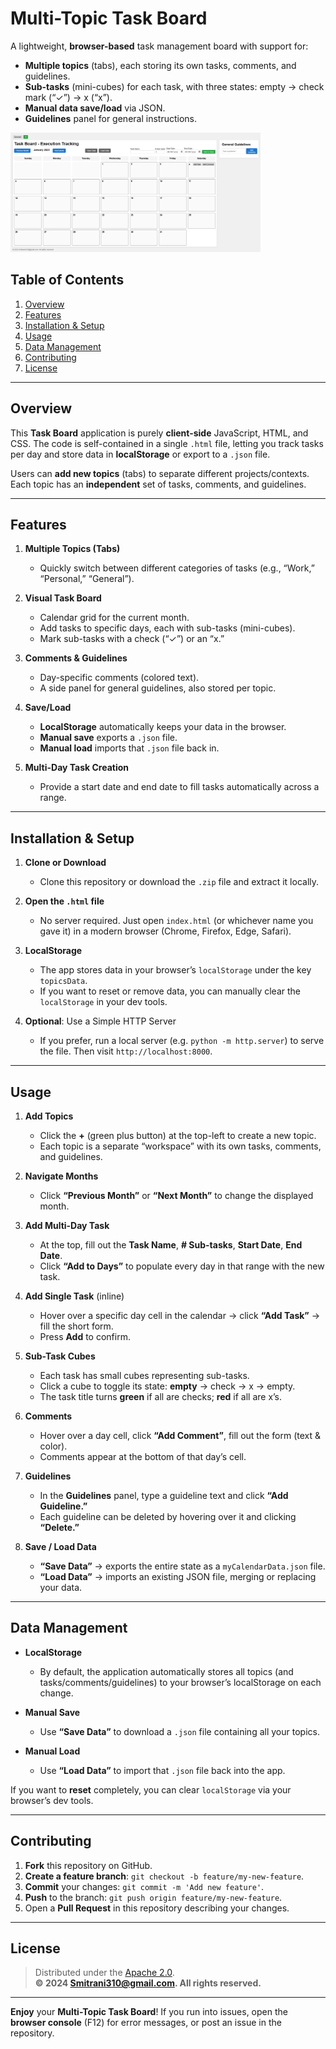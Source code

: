 # Multi-Topic Task Board

A lightweight, **browser-based** task management board with support for:
- **Multiple topics** (tabs), each storing its own tasks, comments, and guidelines.  
- **Sub-tasks** (mini-cubes) for each task, with three states: empty → check mark (“✓”) → x (“x”).  
- **Manual data save/load** via JSON.  
- **Guidelines** panel for general instructions.

<img src="images/screenshot.PNG" alt="screenshot" width="400" />

## Table of Contents
1. [Overview](#overview)  
2. [Features](#features)  
3. [Installation & Setup](#installation--setup)  
4. [Usage](#usage)  
5. [Data Management](#data-management)  
6. [Contributing](#contributing)  
7. [License](#license)

---

## Overview

This **Task Board** application is purely **client-side** JavaScript, HTML, and CSS. The code is self-contained in a single `.html` file, letting you track tasks per day and store data in **localStorage** or export to a `.json` file.

Users can **add new topics** (tabs) to separate different projects/contexts. Each topic has an **independent** set of tasks, comments, and guidelines.

---

## Features

1. **Multiple Topics (Tabs)**  
   - Quickly switch between different categories of tasks (e.g., “Work,” “Personal,” “General”).

2. **Visual Task Board**  
   - Calendar grid for the current month.  
   - Add tasks to specific days, each with sub-tasks (mini-cubes).  
   - Mark sub-tasks with a check (“✓”) or an “x.”

3. **Comments & Guidelines**  
   - Day-specific comments (colored text).  
   - A side panel for general guidelines, also stored per topic.

4. **Save/Load**  
   - **LocalStorage** automatically keeps your data in the browser.  
   - **Manual save** exports a `.json` file.  
   - **Manual load** imports that `.json` file back in.

5. **Multi-Day Task Creation**  
   - Provide a start date and end date to fill tasks automatically across a range.

---

## Installation & Setup

1. **Clone or Download**  
   - Clone this repository or download the `.zip` file and extract it locally.

2. **Open the `.html` file**  
   - No server required. Just open `index.html` (or whichever name you gave it) in a modern browser (Chrome, Firefox, Edge, Safari).

3. **LocalStorage**  
   - The app stores data in your browser’s `localStorage` under the key `topicsData`.  
   - If you want to reset or remove data, you can manually clear the `localStorage` in your dev tools.

4. **Optional**: Use a Simple HTTP Server  
   - If you prefer, run a local server (e.g. `python -m http.server`) to serve the file. Then visit `http://localhost:8000`.

---

## Usage

1. **Add Topics**  
   - Click the **+** (green plus button) at the top-left to create a new topic.  
   - Each topic is a separate “workspace” with its own tasks, comments, and guidelines.

2. **Navigate Months**  
   - Click **“Previous Month”** or **“Next Month”** to change the displayed month.

3. **Add Multi-Day Task**  
   - At the top, fill out the **Task Name**, **# Sub-tasks**, **Start Date**, **End Date**.  
   - Click **“Add to Days”** to populate every day in that range with the new task.

4. **Add Single Task** (inline)  
   - Hover over a specific day cell in the calendar → click **“Add Task”** → fill the short form.  
   - Press **Add** to confirm.

5. **Sub-Task Cubes**  
   - Each task has small cubes representing sub-tasks.  
   - Click a cube to toggle its state: **empty** → check → x → empty.  
   - The task title turns **green** if all are checks; **red** if all are x’s.

6. **Comments**  
   - Hover over a day cell, click **“Add Comment”**, fill out the form (text & color).  
   - Comments appear at the bottom of that day’s cell.

7. **Guidelines**  
   - In the **Guidelines** panel, type a guideline text and click **“Add Guideline.”**  
   - Each guideline can be deleted by hovering over it and clicking **“Delete.”**

8. **Save / Load Data**  
   - **“Save Data”** → exports the entire state as a `myCalendarData.json` file.  
   - **“Load Data”** → imports an existing JSON file, merging or replacing your data.

---

## Data Management

- **LocalStorage**  
  - By default, the application automatically stores all topics (and tasks/comments/guidelines) to your browser’s localStorage on each change.

- **Manual Save**  
  - Use **“Save Data”** to download a `.json` file containing all your topics.

- **Manual Load**  
  - Use **“Load Data”** to import that `.json` file back into the app.

If you want to **reset** completely, you can clear `localStorage` via your browser’s dev tools.

---

## Contributing

1. **Fork** this repository on GitHub.  
2. **Create a feature branch**: `git checkout -b feature/my-new-feature`.  
3. **Commit** your changes: `git commit -m 'Add new feature'`.  
4. **Push** to the branch: `git push origin feature/my-new-feature`.  
5. Open a **Pull Request** in this repository describing your changes.

---

## License

> Distributed under the [Apache 2.0](LICENSE).  
> **© 2024 Smitrani310@gmail.com. All rights reserved.**


---

**Enjoy** your **Multi-Topic Task Board**! If you run into issues, open the **browser console** (F12) for error messages, or post an issue in the repository.  
